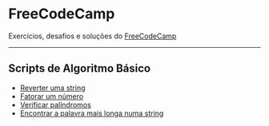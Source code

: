 # FreeCodeCamp

Exercícios, desafios e soluções do [FreeCodeCamp](https://www.freecodecamp.com)

---

## Scripts de Algoritmo Básico
- [Reverter uma string](https://github.com/bcarvalho89/freecodecamp/tree/master/pt_BR/reverter-uma-string)
- [Fatorar um número](https://github.com/bcarvalho89/freecodecamp/tree/master/pt_BR/fatorar-um-numero)
- [Verificar palíndromos](https://github.com/bcarvalho89/freecodecamp/tree/master/pt_BR/verificar-palindromos)
- [Encontrar a palavra mais longa numa string](https://github.com/bcarvalho89/freecodecamp/tree/master/pt_BR/encontrar-a-palavra-mais-longa-numa-string)